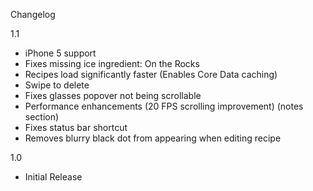 Changelog

1.1

* iPhone 5 support
* Fixes missing ice ingredient: On the Rocks
* Recipes load significantly faster (Enables Core Data caching)
* Swipe to delete
* Fixes glasses popover not being scrollable
* Performance enhancements (20 FPS scrolling improvement) (notes section)
* Fixes status bar shortcut
* Removes blurry black dot from appearing when editing recipe

1.0

* Initial Release